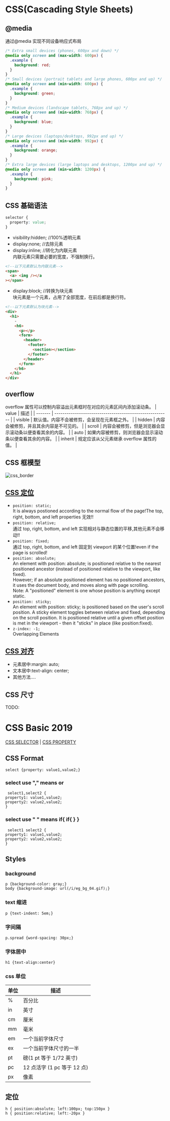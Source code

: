 # CSS(Cascading Style Sheets)

## @media

通过@media 实现不同设备响应式布局

```css
/* Extra small devices (phones, 600px and down) */
@media only screen and (max-width: 600px) {
  .example {
    background: red;
  }
}
/* Small devices (portrait tablets and large phones, 600px and up) */
@media only screen and (min-width: 600px) {
  .example {
    background: green;
  }
}
/* Medium devices (landscape tablets, 768px and up) */
@media only screen and (min-width: 768px) {
  .example {
    background: blue;
  }
}
/* Large devices (laptops/desktops, 992px and up) */
@media only screen and (min-width: 992px) {
  .example {
    background: orange;
  }
}
/* Extra large devices (large laptops and desktops, 1200px and up) */
@media only screen and (min-width: 1200px) {
  .example {
    background: pink;
  }
}
```

## CSS 基础语法

```css
selector {
  property: value;
}
```

- visibility:hidden; //100%透明元素
- display:none; //去除元素
- display:inline; //转化为内联元素  
  内联元素只需要必要的宽度，不强制换行。

```html
<!--以下元素默认为内联元素-->
<span>
  <a> <img /></a
></span>
```

- display:block; //转换为块元素  
  块元素是一个元素，占用了全部宽度，在前后都是换行符。

```html
<!--以下元素默认为块元素-->
<div>
  <h1>
    -
    <h6>
      <p></p>
      <form>
        <header>
          <footer>
            <section></section>
          </footer>
        </header>
      </form>
    </h6>
  </h1>
</div>
```

## overflow

overflow 属性可以控制内容溢出元素框时在对应的元素区间内添加滚动条。 | value | 描述 | | ------- | -------------------------------------------------------- | | visible | 默认值。内容不会被修剪，会呈现在元素框之外。 | | hidden | 内容会被修剪，并且其余内容是不可见的。 | | scroll | 内容会被修剪，但是浏览器会显示滚动条以便查看其余的内容。 | | auto | 如果内容被修剪，则浏览器会显示滚动条以便查看其余的内容。 | | inherit | 规定应该从父元素继承 overflow 属性的值。 |

## CSS 框模型

![css_border](./assets/css_border.png)

## [CSS 定位](https://www.w3schools.com/css/css_positioning.asp)

- `position: static;`  
  It is always postioned according to the normal flow of the page!The top, right, bottom, and left properties 无效!!
- `position: relative;`  
  通过 top, right, bottom, and left 实现相对与静态位置的平移,其他元素不会移动!!
- `position: fixed;`  
  通过 top, right, bottom, and left 固定到 viewport 的某个位置!even if the page is scrolled!
- `position: absolute;`  
  An element with position: absolute; is positioned relative to the nearest positioned ancestor (instead of positioned relative to the viewport, like fixed).  
  However; if an absolute positioned element has no positioned ancestors, it uses the document body, and moves along with page scrolling.  
  Note: A "positioned" element is one whose position is anything except static.
- `position: sticky;`  
  An element with position: sticky; is positioned based on the user's scroll position. A sticky element toggles between relative and fixed, depending on the scroll position. It is positioned relative until a given offset position is met in the viewport - then it "sticks" in place (like position:fixed).
- `z-index: -1;`  
  Overlapping Elements

## [CSS 对齐](https://www.runoob.com/css/css-align.html)

- 元素居中:margin: auto;
- 文本居中:text-align: center;
- 其他方法....

## CSS 尺寸

TODO:

# CSS Basic 2019

[CSS SELECTOR](http://www.w3school.com.cn/cssref/css_selectors.asp) | [CSS PROPERTY](http://www.w3school.com.cn/cssref/index.asp)

## CSS Format

`select {property: value1,value2;} `

### select use "," means or

` select1,select2 {`  
 `property1: value1,value2;`  
 `property2: value2,value2;`  
`}`

### select use " " means if{ if{ } }

` select1 select2 {`  
 `property1: value1,value2;`  
 `property2: value2,value2;`  
`}`

## Styles

### background

`p {background-color: gray;}`  
`body {background-image: url(/i/eg_bg_04.gif);}`

### text 缩进

`p {text-indent: 5em;}`

### 字间隔

`p.spread {word-spacing: 30px;}`

### 字体居中

`h1 {text-align:center}`

### css 单位

| 单位 | 描述                        |
| ---- | --------------------------- |
| %    | 百分比                      |
| in   | 英寸                        |
| cm   | 厘米                        |
| mm   | 毫米                        |
| em   | 一个当前字体尺寸            |
| ex   | 一个当前字体尺寸的一半      |
| pt   | 磅(1 pt 等于 1/72 英寸)     |
| pc   | 12 点活字 (1 pc 等于 12 点) |
| px   | 像素                        |

## 定位

`h { position:absolute; left:100px; top:150px }`  
`h { position:relative; left:-20px }`
